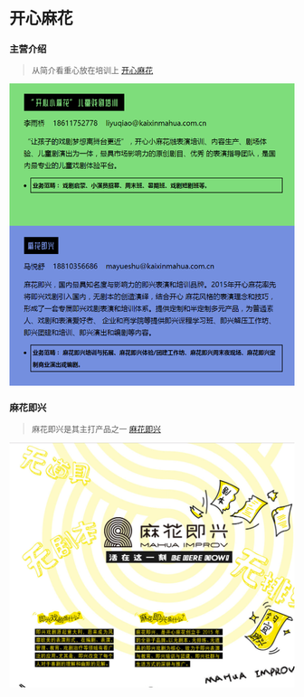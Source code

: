 # 开心麻花
### 主营介绍
> 从简介看重心放在培训上 [开心麻花](http://www.kaixinmahua.com.cn/cooperationModule.html)

![主营业务](/images/竞品研究/开心麻花/job.png "开心麻花培训")

### 麻花即兴
> 麻花即兴是其主打产品之一  [麻花即兴](http://zt.kaixinguopiao.com/zt/free_slogon.html)

![麻花即兴](/images/竞品研究/开心麻花/mahuajixing.png "开心麻花培训")